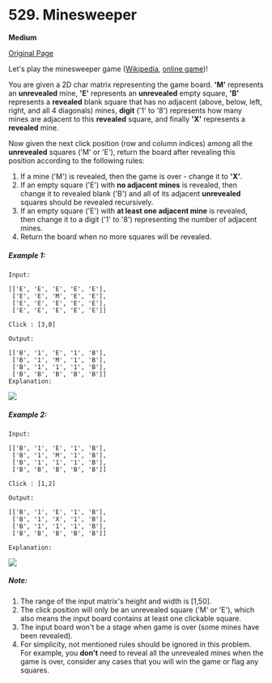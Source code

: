 # 529. Minesweeper

**Medium**

[Original Page](https://leetcode.com/problems/minesweeper/)

Let's play the minesweeper game ([Wikipedia](https://en.wikipedia.org/wiki/Minesweeper_%28video_game%29), [online game](http://minesweeperonline.com/))!

You are given a 2D char matrix representing the game board. __'M'__ represents an __unrevealed__ mine, __'E'__ represents an __unrevealed__ empty square, __'B'__ represents a __revealed__ blank square that has no adjacent (above, below, left, right, and all 4 diagonals) mines, __digit__ ('1' to '8') represents how many mines are adjacent to this __revealed__ square, and finally __'X'__ represents a __revealed__ mine.

Now given the next click position (row and column indices) among all the __unrevealed__ squares ('M' or 'E'), return the board after revealing this position according to the following rules:

1. If a mine ('M') is revealed, then the game is over - change it to __'X'__.
2. If an empty square ('E') with __no adjacent mines__ is revealed, then change it to revealed blank ('B') and all of its adjacent __unrevealed__ squares should be revealed recursively.
3. If an empty square ('E') with __at least one adjacent mine__ is revealed, then change it to a digit ('1' to '8') representing the number of adjacent mines.
4. Return the board when no more squares will be revealed.

##### Example 1:
```
Input: 

[['E', 'E', 'E', 'E', 'E'],
 ['E', 'E', 'M', 'E', 'E'],
 ['E', 'E', 'E', 'E', 'E'],
 ['E', 'E', 'E', 'E', 'E']]

Click : [3,0]

Output: 

[['B', '1', 'E', '1', 'B'],
 ['B', '1', 'M', '1', 'B'],
 ['B', '1', '1', '1', 'B'],
 ['B', 'B', 'B', 'B', 'B']]
Explanation:
```
![](https://assets.leetcode.com/uploads/2018/10/12/minesweeper_example_1.png)

##### Example 2: 
```
Input: 

[['B', '1', 'E', '1', 'B'],
 ['B', '1', 'M', '1', 'B'],
 ['B', '1', '1', '1', 'B'],
 ['B', 'B', 'B', 'B', 'B']]

Click : [1,2]

Output: 

[['B', '1', 'E', '1', 'B'],
 ['B', '1', 'X', '1', 'B'],
 ['B', '1', '1', '1', 'B'],
 ['B', 'B', 'B', 'B', 'B']]

Explanation:
```
![](https://assets.leetcode.com/uploads/2018/10/12/minesweeper_example_2.png)

##### Note:
1. The range of the input matrix's height and width is [1,50].
2. The click position will only be an unrevealed square ('M' or 'E'), which also means the input board contains at least one clickable square.
3. The input board won't be a stage when game is over (some mines have been revealed).
4. For simplicity, not mentioned rules should be ignored in this problem. For example, you __don't__ need to reveal all the unrevealed mines when the game is over, consider any cases that you will win the game or flag any squares.
